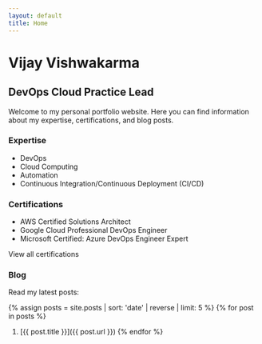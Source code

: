 ```yaml
---
layout: default
title: Home
---
```


# Vijay Vishwakarma

## DevOps Cloud Practice Lead

Welcome to my personal portfolio website. Here you can find information about my expertise, certifications, and blog posts.

### Expertise
- DevOps
- Cloud Computing
- Automation
- Continuous Integration/Continuous Deployment (CI/CD)

### Certifications
- AWS Certified Solutions Architect
- Google Cloud Professional DevOps Engineer
- Microsoft Certified: Azure DevOps Engineer Expert

View all certifications

### Blog
Read my latest posts:

{% assign posts = site.posts | sort: 'date' | reverse | limit: 5 %}
{% for post in posts %}
1. [{{ post.title }}]({{ post.url }})
{% endfor %}